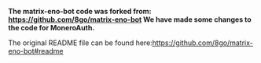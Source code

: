 **The matrix-eno-bot code was forked from: https://github.com/8go/matrix-eno-bot
We have made some changes to the code for MoneroAuth.**

The original README file can be found here:https://github.com/8go/matrix-eno-bot#readme

